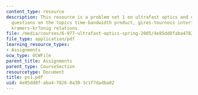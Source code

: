 ```yaml
---
content_type: resource
description: This resource is a problem set 1 on ultrafast optics and covers 3 problem
  questions on the topics time-bandwidth product, gires-tournois interferometer and
  kramers-kr?onig relations.
file: /media/courses/6-977-ultrafast-optics-spring-2005/4e85dd8faba478268a303c1f7dadba02_ps1.pdf
file_type: application/pdf
learning_resource_types:
- Assignments
ocw_type: OCWFile
parent_title: Assignments
parent_type: CourseSection
resourcetype: Document
title: ps1.pdf
uid: 4e85dd8f-aba4-7826-8a30-3c1f7dadba02
---
```

